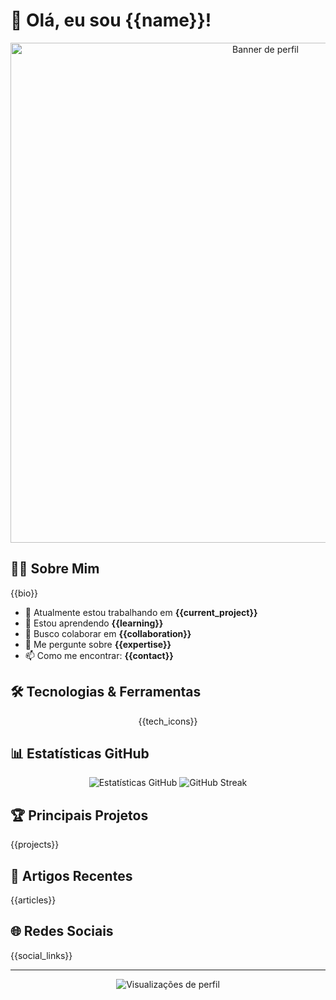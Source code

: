 # 👋 Olá, eu sou {{name}}!

<div align="center">
  <img src="{{banner_image}}" alt="Banner de perfil" width="800">
</div>

## 👨‍💻 Sobre Mim

{{bio}}

- 🔭 Atualmente estou trabalhando em **{{current_project}}**
- 🌱 Estou aprendendo **{{learning}}**
- 👯 Busco colaborar em **{{collaboration}}**
- 💬 Me pergunte sobre **{{expertise}}**
- 📫 Como me encontrar: **{{contact}}**

## 🛠️ Tecnologias & Ferramentas

<div align="center">
  {{tech_icons}}
</div>

## 📊 Estatísticas GitHub

<div align="center">
  <img src="https://github-readme-stats.vercel.app/api?username={{username}}&show_icons=true&theme=radical" alt="Estatísticas GitHub" />
  <img src="https://github-readme-streak-stats.herokuapp.com/?user={{username}}&theme=radical" alt="GitHub Streak" />
</div>

## 🏆 Principais Projetos

{{projects}}

## 📝 Artigos Recentes

{{articles}}

## 🌐 Redes Sociais

{{social_links}}

---

<div align="center">
  <img src="https://komarev.com/ghpvc/?username={{username}}&style=flat-square" alt="Visualizações de perfil" />
</div>

